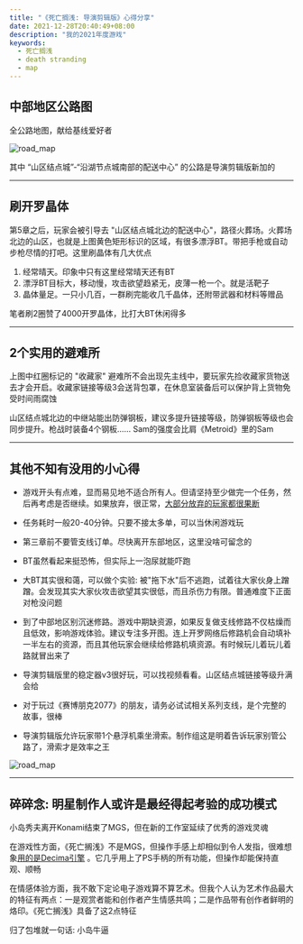 ```yaml
---
title: "《死亡搁浅: 导演剪辑版》心得分享"
date: 2021-12-28T20:40:49+08:00
description: "我的2021年度游戏"
keywords:
  - 死亡搁浅
  - death stranding
  - map
---
```


## 中部地区公路图

全公路地图，献给基线爱好者

![road_map](/img/death_stranding/road_map.jpeg)

其中 “山区结点城”-“沿湖节点城南部的配送中心” 的公路是导演剪辑版新加的

---

## 刷开罗晶体

第5章之后，玩家会被引导去 "山区结点城北边的配送中心"，路径火葬场。火葬场北边的山区，也就是上图黄色矩形标识的区域，有很多漂浮BT。带把手枪或自动步枪尽情的打吧。这里刷晶体有几大优点
1. 经常晴天。印象中只有这里经常晴天还有BT
2. 漂浮BT目标大，移动慢，攻击欲望趋紧无，皮薄一枪一个。就是活靶子
3. 晶体量足。一只小几百，一群刷完能收几千晶体，还附带武器和材料等赠品

笔者刷2圈赞了4000开罗晶体，比打大BT休闲得多

---

## 2个实用的避难所

上图中红圈标记的 "收藏家" 避难所不会出现先主线中，要玩家先捡收藏家货物送去才会开启。收藏家链接等级3会送背包罩，在休息室装备后可以保护背上货物免受时间雨腐蚀

山区结点城北边的中继站能出防弹钢板，建议多提升链接等级，防弹钢板等级也会同步提升。枪战时装备4个钢板…… Sam的强度会比肩《Metroid》里的Sam

---

## 其他不知有没用的小心得

* 游戏开头有点难，显而易见地不适合所有人。但请坚持至少做完一个任务，然后再考虑是否继续。如果放弃，很正常，[大部分放弃的玩家都很果断]((https://www.gcores.com/articles/117931))

* 任务耗时一般20-40分钟。只要不接太多单，可以当休闲游戏玩

* 第三章前不要管支线订单。尽快离开东部地区，这里没啥可留念的

* BT虽然看起来挺恐怖，但实际上一泡尿就能吓跑

* 大BT其实很和蔼，可以做个实验: 被"拖下水"后不逃跑，试着往大家伙身上蹭蹭。会发现其实大家伙攻击欲望其实很低，而且杀伤力有限。普通难度下正面对枪没问题

* 到了中部地区别沉迷修路。游戏中期缺资源，如果反复做支线修路不仅枯燥而且低效，影响游戏体验。建议专注多开图。连上开罗网络后修路机会自动填补一半左右的资源，而且其他玩家会继续给修路机填资源。有时候玩儿着玩儿着路就冒出来了

* 导演剪辑版里的稳定器v3很好玩，可以找视频看看。山区结点城链接等级升满会给

* 对于玩过《赛博朋克2077》的朋友，请务必试试相关系列支线，是个完整的故事，很棒

* 导演剪辑版允许玩家带1个悬浮机乘坐滑索。制作组这是明着告诉玩家别管公路了，滑索才是效率之王

![road_map](/img/death_stranding/waterfall.jpeg)

---

## 碎碎念: 明星制作人或许是最经得起考验的成功模式

小岛秀夫离开Konami结束了MGS，但在新的工作室延续了优秀的游戏灵魂

在游戏性方面，《死亡搁浅》不是MGS，但操作手感上却相似到令人发指，很难想象[用的是Decima引擎](https://www.gcores.com/articles/115833) 。它几乎用上了PS手柄的所有功能，但操作却能保持直观、顺畅

在情感体验方面，我不敢下定论电子游戏算不算艺术。但我个人认为艺术作品最大的特征有两点：一是观赏者能和创作者产生情感共鸣；二是作品带有创作者鲜明的烙印。《死亡搁浅》具备了这2点特征

归了包堆就一句话: 小岛牛逼